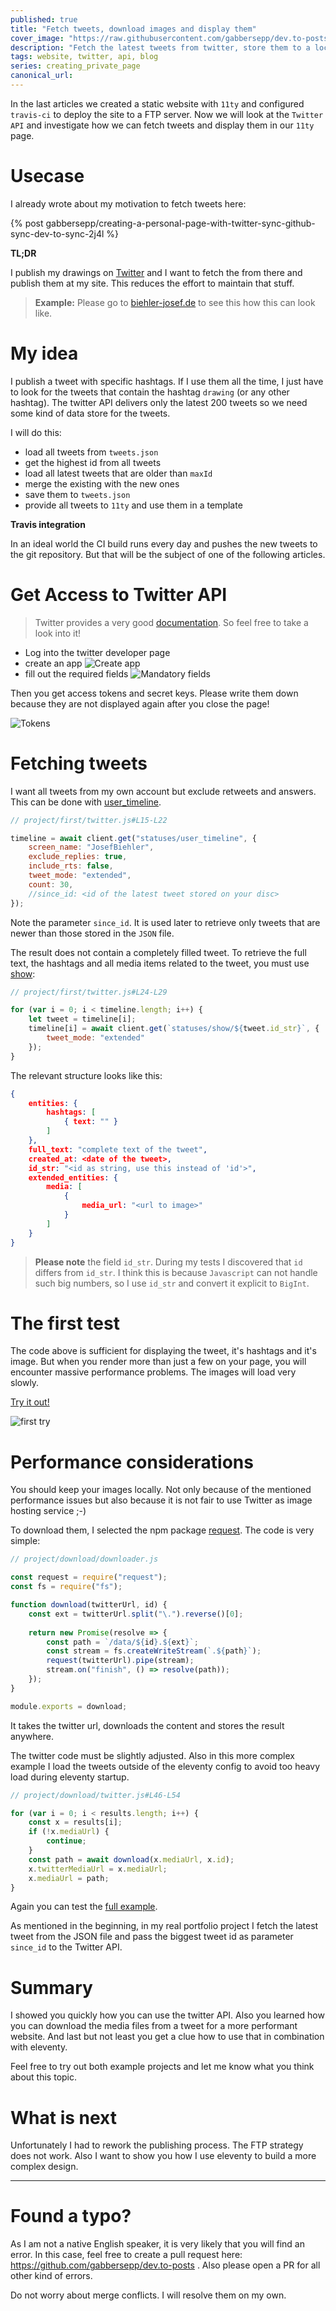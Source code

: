 ```yaml
---
published: true
title: "Fetch tweets, download images and display them"
cover_image: "https://raw.githubusercontent.com/gabbersepp/dev.to-posts/master/blog-posts/private-page/fetch-tweets/assets/header.png"
description: "Fetch the latest tweets from twitter, store them to a local JSON file and download their images"
tags: website, twitter, api, blog
series: creating_private_page
canonical_url:
---
```


In the last articles we created a static website with `11ty` and configured `travis-ci` to deploy the site to a FTP server. Now we will look at the `Twitter API` and investigate how we can fetch tweets and display them in our `11ty` page.

# Usecase
I already wrote about my motivation to fetch tweets here:

{% post gabbersepp/creating-a-personal-page-with-twitter-sync-github-sync-dev-to-sync-2j4l %}

**TL;DR**

I publish my drawings on [Twitter](https://twitter.com/JosefBiehler) and I want to fetch the from there and publish them at my site. This reduces the effort to maintain that stuff.

>**Example:** Please go to [biehler-josef.de](https://www.biehler-josef.de/drawing/index.html) to see this how this can look like.

# My idea
I  publish a tweet with specific hashtags. If I use them all the time, I just have to look for the tweets that contain the hashtag `drawing` (or any other hashtag). The twitter API delivers only the latest 200 tweets so we need some kind of data store for the tweets.

I will do this:
+ load all tweets from `tweets.json`
+ get the highest id from all tweets
+ load all latest tweets that are older than `maxId`
+ merge the existing with the new ones
+ save them to `tweets.json`
+ provide all tweets to `11ty` and use them in a template

**Travis integration**

In an ideal world the CI build runs every day and pushes the new tweets to the git repository. But that will be the subject of one of the following articles.

# Get Access to Twitter API
>Twitter provides a very good [documentation](https://developer.twitter.com/). So feel free to take a look into it!

+ Log into the twitter developer page
+ create an app
![Create app](./assets/twitter-apps.jpg)
+ fill out the required fields
![Mandatory fields](./assets/twitter-fields.jpg)

Then you get access tokens and secret keys. Please write them down because they are not displayed again after you close the page!

![Tokens](./assets/twitter-codes.jpg)

# Fetching tweets
I want all tweets from my own account but exclude retweets and answers. This can be done with [user_timeline](https://developer.twitter.com/en/docs/tweets/timelines/api-reference/get-statuses-user_timeline).

```js
// project/first/twitter.js#L15-L22

timeline = await client.get("statuses/user_timeline", {
    screen_name: "JosefBiehler",
    exclude_replies: true,
    include_rts: false,
    tweet_mode: "extended",
    count: 30,
    //since_id: <id of the latest tweet stored on your disc> 
});
```
Note the parameter `since_id`. It is used later to retrieve only tweets that are newer than those stored in the `JSON` file.

The result does not contain a completely filled tweet. To retrieve the full text, the hashtags and all media items related to the tweet, you must use [show](https://developer.twitter.com/en/docs/tweets/post-and-engage/api-reference/get-statuses-show-id):

```js
// project/first/twitter.js#L24-L29

for (var i = 0; i < timeline.length; i++) {
    let tweet = timeline[i];
    timeline[i] = await client.get(`statuses/show/${tweet.id_str}`, {
        tweet_mode: "extended"
    });
}
```

The relevant structure looks like this:

```json
{
	entities: {
		hashtags: [
			{ text: "" }
		]
	},
	full_text: "complete text of the tweet",
	created_at: <date of the tweet>,
	id_str: "<id as string, use this instead of 'id'>",
	extended_entities: {
		media: [
			{
				media_url: "<url to image>"
			}
		]
	}
}
```
>**Please note** the field `id_str`. During my tests I discovered that `id` differs from `id_str`. I think this is because `Javascript` can not handle such big numbers, so I use `id_str` and convert it explicit to `BigInt`.

# The first test
The code above is sufficient for displaying the tweet, it's hashtags and it's image. But when you render more than just a few on your page, you will encounter massive performance problems. The images will load very slowly.

[Try it out!](https://github.com/gabbersepp/dev.to-posts/tree/master/blog-posts/private-page/fetch-tweets/project/first/README.md) 

![first try](./assets/tweet-list.jpg)

# Performance considerations
You should keep your images locally. Not only because of the mentioned performance issues but also because it is not fair to use Twitter as image hosting service ;-) 

To download them, I selected the npm package [request](https://www.npmjs.com/package/request). The code is very simple:

```js
// project/download/downloader.js

const request = require("request");
const fs = require("fs");

function download(twitterUrl, id) {
    const ext = twitterUrl.split("\.").reverse()[0];
   
    return new Promise(resolve => {
        const path = `/data/${id}.${ext}`;
        const stream = fs.createWriteStream(`.${path}`);
        request(twitterUrl).pipe(stream);
        stream.on("finish", () => resolve(path));
    });
}

module.exports = download;
```

It takes the twitter url, downloads the content and stores the result anywhere.

The twitter code must be slightly adjusted. Also in this more complex example I load the tweets outside of the eleventy config to avoid too heavy load during eleventy startup.

```js
// project/download/twitter.js#L46-L54

for (var i = 0; i < results.length; i++) {
    const x = results[i];
    if (!x.mediaUrl) {
        continue;
    }
    const path = await download(x.mediaUrl, x.id);
    x.twitterMediaUrl = x.mediaUrl;
    x.mediaUrl = path;
}
```

Again you can test the [full example](https://github.com/gabbersepp/dev.to-posts/tree/master/blog-posts/private-page/fetch-tweets/project/download/README.md).

As mentioned in the beginning, in my real portfolio project I fetch the latest tweet from the JSON file and pass the biggest tweet id as parameter `since_id` to the Twitter API. 

# Summary
I showed you quickly how you can use the twitter API. Also you learned how you can download the media files from a tweet for a more performant website. And last but not least you get a clue how to use that in combination with eleventy.

Feel free to try out both example projects and let me know what you think about this topic.

# What is next
Unfortunately I had to rework the publishing process. The FTP strategy does not work. Also I want to show you how I use eleventy to build a more complex design.

----

# Found a typo?
As I am not a native English speaker, it is very likely that you will find an error. In this case, feel free to create a pull request here: https://github.com/gabbersepp/dev.to-posts . Also please open a PR for all other kind of errors.

Do not worry about merge conflicts. I will resolve them on my own. 
